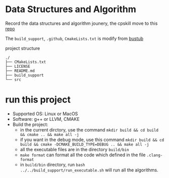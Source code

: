 # Data Structures and Algorithm

Record the data structures and algorithm jounery, the cpskill move to this [repo](https://github.com/GroverZhu/CPSKILL)

The `build_support`, `.github`, `CmakeLists.txt` is modify from [bustub](https://github.com/cmu-db/bustub)

project structure
```
./
├── CMakeLists.txt
├── LICENSE
├── README.md
├── build_support
└── src
```

# run this project



- Supported OS: Linux or MacOS
- Software: g++ or LLVM, CMAKE
- Build the project: 
    - in the current dirctory, use the command `mkdir build && cd build && cmake .. && make all -j`
    - if you want in the debug mode, use this command `mkdir build && cd build && cmake -DCMAKE_BUILD_TYPE=DEBUG .. && make all -j`
    - all the executable files are in the directory `build/bin`
    - `make format` can format all the code which defined in the file `.clang-format`
    - in `build/bin` directory, run `bash ../../build_support/run_executable.sh` will run all the algorithms.